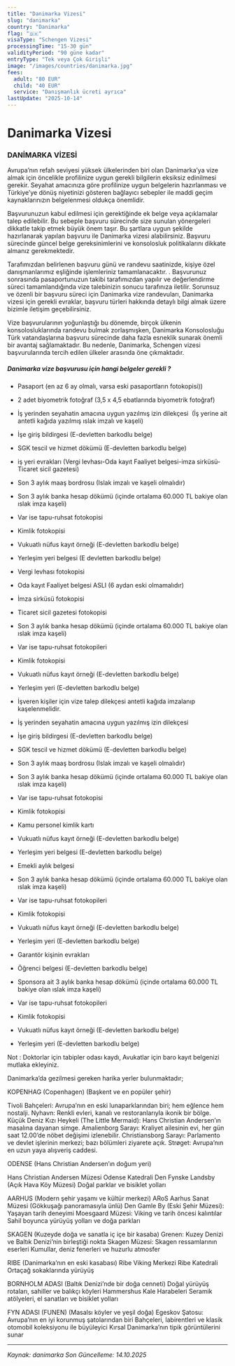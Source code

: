 ```yaml
---
title: "Danimarka Vizesi"
slug: "danimarka"
country: "Danimarka"
flag: "🇩🇰"
visaType: "Schengen Vizesi"
processingTime: "15-30 gün"
validityPeriod: "90 güne kadar"
entryType: "Tek veya Çok Girişli"
image: "/images/countries/danimarka.jpg"
fees:
  adult: "80 EUR"
  child: "40 EUR"
  service: "Danışmanlık ücreti ayrıca"
lastUpdate: "2025-10-14"
---
```


# Danimarka Vizesi

### DANİMARKA VİZESİ

Avrupa’nın refah seviyesi yüksek ülkelerinden biri olan Danimarka’ya vize almak için öncelikle profilinize uygun gerekli bilgilerin eksiksiz edinilmesi gerekir. Seyahat amacınıza göre profilinize uygun belgelerin hazırlanması ve Türkiye’ye dönüş niyetinizi gösteren bağlayıcı sebepler ile maddi geçim kaynaklarınızın belgelenmesi oldukça önemlidir.

Başvurunuzun kabul edilmesi için gerektiğinde ek belge veya açıklamalar talep edilebilir. Bu sebeple başvuru sürecinde size sunulan yönergeleri dikkatle takip etmek büyük önem taşır. Bu şartlara uygun şekilde hazırlanarak yapılan başvuru ile Danimarka vizesi alabilirsiniz. Başvuru sürecinde güncel belge gereksinimlerini ve konsolosluk politikalarını dikkate almanız gerekmektedir.

Tarafımızdan belirlenen başvuru günü ve randevu saatinizde, kişiye özel danışmanlarımız eşliğinde işlemleriniz tamamlanacaktır. . Başvurunuz sonrasında pasaportunuzun takibi tarafımızdan yapılır ve değerlendirme süreci tamamlandığında vize talebinizin sonucu tarafınıza iletilir. Sorunsuz ve özenli bir başvuru süreci için Danimarka vize randevuları, Danimarka vizesi için gerekli evraklar, başvuru türleri hakkında detaylı bilgi almak üzere bizimle iletişim geçebilirsiniz.

Vize başvurularının yoğunlaştığı bu dönemde, birçok ülkenin konsolosluklarında randevu bulmak zorlaşmışken, Danimarka Konsolosluğu Türk vatandaşlarına başvuru sürecinde daha fazla esneklik sunarak önemli bir avantaj sağlamaktadır. Bu nedenle, Danimarka, Schengen vizesi başvurularında tercih edilen ülkeler arasında öne çıkmaktadır.


##### Danimarka vize başvurusu için hangi belgeler gerekli ?

- Pasaport (en az 6 ay olmalı, varsa eski pasaportların fotokopisi))
- 2 adet biyometrik fotoğraf (3,5 x 4,5 ebatlarında biyometrik fotoğraf)

- İş yerinden seyahatin amacına uygun yazılmış izin dilekçesi  (İş yerine ait antetli kağıda yazılmış ıslak imzalı ve kaşeli)
- İşe giriş bildirgesi (E-devletten barkodlu belge)
- SGK tescil ve hizmet dökümü (E-devletten barkodlu belge)
- iş yeri evrakları (Vergi levhası-Oda kayıt Faaliyet belgesi-imza sirküsü-Ticaret sicil gazetesi)
- Son 3 aylık maaş bordrosu (Islak imzalı ve kaşeli olmalıdır)
- Son 3 aylık banka hesap dökümü (içinde ortalama 60.000 TL bakiye olan ıslak imza kaşeli)
- Var ise tapu-ruhsat fotokopisi
- Kimlik fotokopisi
- Vukuatlı nüfus kayıt örneği (E-devletten barkodlu belge)
- Yerleşim yeri belgesi (E devletten barkodlu belge)

- Vergi levhası fotokopisi
- Oda kayıt Faaliyet belgesi ASLI (6 aydan eski olmamalıdır)
- İmza sirküsü fotokopisi
- Ticaret sicil gazetesi fotokopisi
- Son 3 aylık banka hesap dökümü (içinde ortalama 60.000 TL bakiye olan ıslak imza kaşeli)
- Var ise tapu-ruhsat fotokopileri
- Kimlik fotokopisi
- Vukuatlı nüfus kayıt örneği (E-devletten barkodlu belge)
- Yerleşim yeri (E-devletten barkodlu belge)
- İşveren kişiler için vize talep dilekçesi antetli kağıda imzalanıp kaşelenmelidir.

- İş yerinden seyahatin amacına uygun yazılmış izin dilekçesi
- İşe giriş bildirgesi (E-devletten barkodlu belge)
- SGK tescil ve hizmet dökümü (E-devletten barkodlu belge)
- Son 3 aylık maaş bordrosu (Islak imzalı ve kaşeli olmalıdır)
- Son 3 aylık banka hesap dökümü (içinde ortalama 60.000 TL bakiye olan ıslak imza kaşeli)
- Var ise tapu-ruhsat fotokopisi
- Kimlik fotokopisi
- Kamu personel kimlik kartı
- Vukuatlı nüfus kayıt örneği (E-devletten barkodlu belge)
- Yerleşim yeri belgesi (E-devletten barkodlu belge)

- Emekli aylık belgesi
- Son 3 aylık banka hesap dökümü (içinde ortalama 60.000 TL bakiye olan ıslak imza kaşeli)
- Var ise tapu-ruhsat fotokopileri
- Kimlik fotokopisi
- Vukuatlı nüfus kayıt örneği (E-devletten barkodlu belge)
- Yerleşim yeri (E-devletten barkodlu belge)

- Garantör kişinin evrakları
- Öğrenci belgesi (E-devletten barkodlu belge)
- Sponsora ait 3 aylık banka hesap dökümü (içinde ortalama 60.000 TL bakiye olan ıslak imza kaşeli)
- Var ise tapu-ruhsat fotokopileri
- Kimlik fotokopisi
- Vukuatlı nüfus kayıt örneği (E-devletten barkodlu belge)
- Yerleşim yeri (E-devletten barkodlu belge)

Not : Doktorlar için tabipler odası kaydı, Avukatlar için baro kayıt belgenizi mutlaka ekleyiniz.

Danimarka’da gezilmesi gereken harika yerler bulunmaktadır;

KOPENHAG (Copenhagen) (Başkent ve en popüler şehir)

Tivoli Bahçeleri: Avrupa’nın en eski lunaparklarından biri; hem eğlence hem nostalji.
Nyhavn: Renkli evleri, kanalı ve restoranlarıyla ikonik bir bölge.
Küçük Deniz Kızı Heykeli (The Little Mermaid): Hans Christian Andersen’ın masalına dayanan simge.
Amalienborg Sarayı: Kraliyet ailesinin evi, her gün saat 12.00’de nöbet değişimi izlenebilir.
Christiansborg Sarayı: Parlamento ve devlet işlerinin merkezi; bazı bölümleri ziyarete açık.
Strøget: Avrupa’nın en uzun yaya alışveriş caddesi.

ODENSE (Hans Christian Andersen’ın doğum yeri)

Hans Christian Andersen Müzesi
Odense Katedrali
Den Fynske Landsby (Açık Hava Köy Müzesi)
Doğal parklar ve bisiklet yolları

AARHUS (Modern şehir yaşamı ve kültür merkezi)
ARoS Aarhus Sanat Müzesi (Gökkuşağı panoramasıyla ünlü)
Den Gamle By (Eski Şehir Müzesi): Yaşayan tarih deneyimi
Moesgaard Müzesi: Viking ve tarih öncesi kalıntılar
Sahil boyunca yürüyüş yolları ve doğa parkları

SKAGEN (Kuzeyde doğa ve sanatla iç içe bir kasaba)
Grenen: Kuzey Denizi ve Baltık Denizi’nin birleştiği nokta
Skagen Müzesi: Skagen ressamlarının eserleri
Kumullar, deniz fenerleri ve huzurlu atmosfer

RIBE (Danimarka’nın en eski kasabası)
Ribe Viking Merkezi
Ribe Katedrali
Ortaçağ sokaklarında yürüyüş

BORNHOLM ADASI (Baltık Denizi’nde bir doğa cenneti)
Doğal yürüyüş rotaları, sahiller ve balıkçı köyleri
Hammershus Kale Harabeleri
Seramik atölyeleri, el sanatları ve bisiklet yolları

FYN ADASI (FUNEN) (Masalsı köyler ve yeşil doğa)
Egeskov Şatosu: Avrupa’nın en iyi korunmuş şatolarından biri
Bahçeleri, labirentleri ve klasik otomobil koleksiyonu ile büyüleyici
Kırsal Danimarka’nın tipik görüntülerini sunar

---

*Kaynak: danimarka*
*Son Güncelleme: 14.10.2025*
